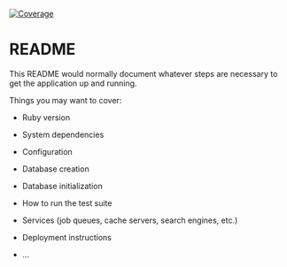  [![Coverage](https://luankjs.github.io/lawyer-agenda/badge.svg)](https://github.com/luankjs/lawyer-agenda)
# README

This README would normally document whatever steps are necessary to get the
application up and running.

Things you may want to cover:

* Ruby version

* System dependencies

* Configuration

* Database creation

* Database initialization

* How to run the test suite

* Services (job queues, cache servers, search engines, etc.)

* Deployment instructions

* ...
